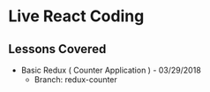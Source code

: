 # Live React Coding

## Lessons Covered

*  Basic Redux ( Counter Application ) - 03/29/2018
   *  Branch: redux-counter
